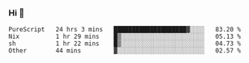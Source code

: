 ### Hi 👋

<!--START_SECTION:waka-->

```text
PureScript   24 hrs 3 mins   ████████████████████▓░░░░   83.20 %
Nix          1 hr 29 mins    █▒░░░░░░░░░░░░░░░░░░░░░░░   05.13 %
sh           1 hr 22 mins    █▒░░░░░░░░░░░░░░░░░░░░░░░   04.73 %
Other        44 mins         ▓░░░░░░░░░░░░░░░░░░░░░░░░   02.57 %
```

<!--END_SECTION:waka-->
